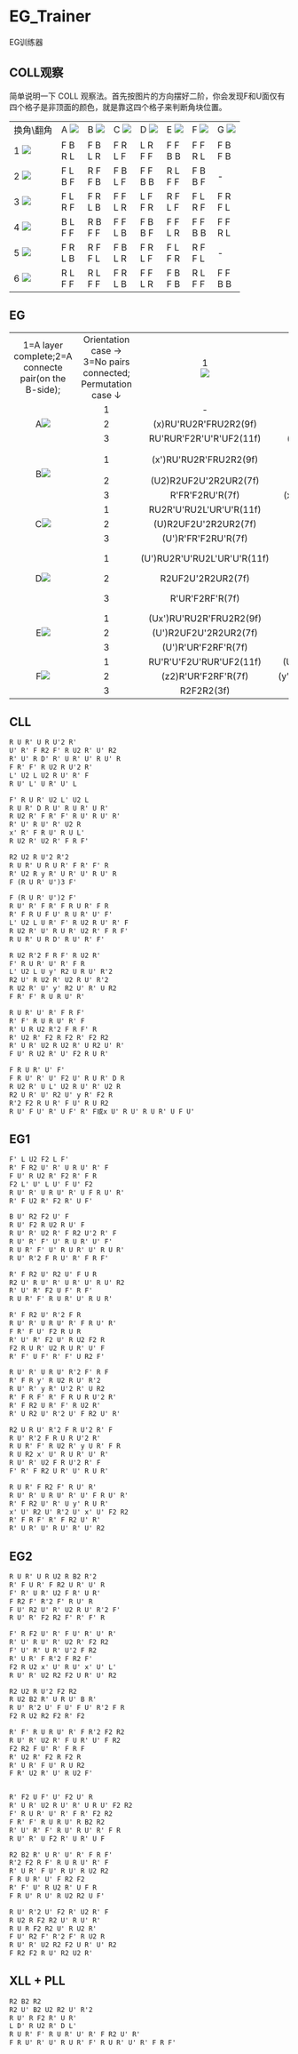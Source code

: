 # EG_Trainer
EG训练器

## COLL观察
简单说明一下 COLL 观察法。首先按图片的方向摆好二阶，你会发现F和U面仅有四个格子是非顶面的颜色，就是靠这四个格子来判断角块位置。

<table>
    <tr>
        <td>换角\翻角</td>
        <td>A <img src="./src/image003.png"></td>
        <td>B <img src="./src/image005.png"></td>
        <td>C <img src="./src/image007.png"></td>
        <td>D <img src="./src/image009.png"></td>
        <td>E <img src="./src/image011.png"></td>
        <td>F <img src="./src/image013.png"></td>
        <td>G <img src="./src/image015.png"></td>
    </tr>
    <tr>
        <td>1 <img src="./src/image001.png"></td>
        <td>F B<br>R L</td>
        <td>F B<br>L R</td>
        <td>F R<br>L F</td>
        <td>L R<br>F F</td>
        <td>F F<br>B B</td>
        <td>F F<br>R L</td>
        <td>F B<br>F B</td>
    </tr>
    <tr>
        <td>2 <img src="./src/image017.png"></td>
        <td>F L<br>B F</td>
        <td>R F<br>F B</td>
        <td>F B<br>L F</td>
        <td>F F<br>B B</td>
        <td>R L<br>F F</td>
        <td>F B<br>B F</td>
        <td>-</td>
    </tr>
    <tr>
        <td>3 <img src="./src/image019.png"></td>
        <td>F L<br>R F</td>
        <td>F R<br>L B</td>
        <td>F F<br>L R</td>
        <td>L F<br>F R</td>
        <td>R F<br>L F</td>
        <td>F L<br>R F</td>
        <td>F R<br>F L</td>
    </tr>
    <tr>
        <td>4 <img src="./src/image021.png"></td>
        <td>B L<br>F F</td>
        <td>R B<br>F F</td>
        <td>F F<br>L B</td>
        <td>F B<br>B F</td>
        <td>F F<br>L R</td>
        <td>F F<br>B B</td>
        <td>F F<br>R L</td>
    </tr>
    <tr>
        <td>5 <img src="./src/image023.png"></td>
        <td>F R<br>L B</td>
        <td>R F<br>F L</td>
        <td>F B<br>L R</td>
        <td>F R<br>L F</td>
        <td>F L<br>F R</td>
        <td>R F<br>F L</td>
        <td>-</td>
    </tr>
    <tr>
        <td>6 <img src="./src/image025.png"></td>
        <td>R L<br>F F</td>
        <td>R L<br>F F</td>
        <td>F R<br>L B</td>
        <td>F F<br>L R</td>
        <td>F B<br>F B</td>
        <td>R L<br>F F</td>
        <td>F F<br>B B</td>
    </tr>
</table>

## EG
<table style="text-align: center;">
    <tr>
        <td>1=A layer complete;2=A connecte pair(on the B-side);</td>
        <td>Orientation case →<br>3=No pairs connected;<br>Permutation case ↓</td>
        <td>1<br><img src="./src/image027.png"></td>
        <td>2<br><img src="./src/image029.png"></td>
        <td>3<br><img src="./src/image031.png"></td>
        <td>4<br><img src="./src/image033.png"></td>
        <td>5<br><img src="./src/image035.png"></td>
        <td>6<br><img src="./src/image037.png"></td>
        <td>7<br><img src="./src/image039.png"></td>
        <td>8<br><img src="./src/image041.png"></td>
    </tr>
    <tr>
        <td rowspan="3">A<img src="./src/image027.png"></td>
        <td>1</td>
        <td>-</td>
        <td>RU&#39;2R&#39;U&#39;RU&#39;R&#39;(7f)</td>
        <td>R&#39;F2RUR&#39;FR(7f)</td>
        <td>(U&#39;)R2U&#39;RU2R&#39;U2RU&#39;R2(9f)</td>
        <td>RUR&#39;FU&#39;RU&#39;R&#39;U2F2(10f)</td>
        <td>R&#39;F2U2RUR&#39;UF&#39;R(9f)</td>
        <td>(U)FRUR&#39;U&#39;RUR&#39;U&#39;F&#39;(9f)</td>
        <td>R2U2RU2R2(5f)</td>
    </tr>
    <tr>
        <td>2</td>
        <td>(x)RU&#39;RU2R&#39;FRU2R2(9f)</td>
        <td>(U&#39;x)URU2R2F2U2RUR&#39;(9f)</td>
        <td>(U)R2U&#39;RU2R2F&#39;U&#39;F(8f)</td>
        <td>(U)R2UFU2R&#39;URU&#39;B(9f)</td>
        <td>R&#39;FUF&#39;R2URU2R2F (10f)</td>
        <td>R&#39;FU&#39;F&#39;R2U&#39;B2U2R&#39;F&#39;(10f)</td>
        <td>(x)URU2RU2F2R&#39;F&#39;R2 (9f)</td>
        <td>RU&#39;RF&#39;R&#39;FR2F(8f)</td>
    </tr>
    <tr>
        <td>3</td>
        <td>RU&#39;RUR&#39;F2R&#39;U&#39;R&#39;UF2(11f)</td>
        <td>(z&#39;)U2R&#39;UR&#39;F2UR&#39;FR2B(10f)</td>
        <td>R&#39;F2U&#39;FU2F&#39;U&#39;F2U&#39;R (10f)</td>
        <td>(x&#39;)U&#39;R&#39;FU&#39;RU2F&#39;RUR&#39;(10f)</td>
        <td>FRUR&#39;U&#39;FR&#39;2F2(8f)</td>
        <td>F2RU&#39;R&#39;FU&#39;R2B2R&#39;(9f)</td>
        <td>RU&#39;R2U&#39;F2R&#39;U2R&#39;F(9f)</td>
        <td>F2RU2R2F2R&#39;F2(7f)</td>
    </tr>
    <tr>
        <td rowspan="3">B<img src="./src/image045.png"></td>
        <td>1</td>
        <td>(x&#39;)RU&#39;RU2R&#39;FRU2R2(9f)</td>
        <td>(U)R&#39;FRF&#39;RUR&#39;(7f)</td>
        <td>(U&#39;)RU&#39;L&#39;UR&#39;U&#39;L(7f)</td>
        <td>(U&#39;)F&#39;RUR&#39;U&#39;R&#39;FR(8f)</td>
        <td>RU&#39;R&#39;U2R&#39;FRF2U2F(10f)</td>
        <td>(U2)R&#39;F&#39;RURU&#39;R&#39;F(8f)</td>
        <td>(U&#39;)R&#39;F2U2y&#39;R&#39;U2RU2RB(9f)</td>
        <td>（U2）RU&#39;R&#39;FU2R2FRU&#39;R(10f)</td>
    </tr>
    <tr>
        <td>2</td>
        <td>(U2)R2UF2U&#39;2R2UR2(7f)</td>
        <td>R&#39;URF2U2F&#39;UF2R2(9f)</td>
        <td>R&#39;FR&#39;F2R&#39;U&#39;F2R2FB(10f)</td>
        <td>R&#39;U2R&#39;F&#39;R2xU&#39;R&#39;U </td>
        <td>(U2)F2U&#39;FU2FRUR&#39; (8f)</td>
        <td>(U2)R&#39;U2FRF&#39;R&#39;FU&#39;R&#39;(9f)</td>
        <td>RU&#39;R&#39;URU&#39;R&#39;FRU&#39;R&#39;(11f)</td>
        <td>(U)R&#39;U&#39;R&#39;F2UF&#39;RF&#39;(8f)</td>
    </tr>
    <tr>
        <td>3</td>
        <td>R&#39;FR&#39;F2RU&#39;R(7f)</td>
        <td>(x)R&#39;UR&#39;UF2R2U&#39;B2R2U&#39;(10f) </td>
        <td>(U)RU2R&#39;F2R&#39;UR&#39;F(8f)</td>
        <td>(U&#39;)R2FU2FRUR2U&#39;R(9f)</td>
        <td>(x)R2U2R&#39;FU&#39;R&#39;U&#39;R&#39;F(9f)</td>
        <td>FU&#39;R2U&#39;R&#39;UR2F&#39;(8f)</td>
        <td>R&#39;UF&#39;RUR&#39;U2F2R(9f)</td>
        <td>(U2)R&#39;U2R&#39;FR2FR2UF&#39;(9f)</td>
    </tr>
    <tr>
        <td rowspan="3">C<img src="./src/image047.png"></td>
        <td>1</td>
        <td>RU2R&#39;U&#39;RU2L&#39;UR&#39;U&#39;R(11f)</td>
        <td>(U&#39;)R2FRU2F&#39;U2R&#39;F&#39;R2 (9f)</td>
        <td>(U&#39;)R&#39;F2RU2RU&#39;R&#39;F(8f)</td>
        <td>(U&#39;)R&#39;F2R2U2R&#39;UR&#39;F2RF&#39;(10f)</td>
        <td>FU&#39;RUR&#39;U&#39;F&#39;U2y&#39;RU&#39;R&#39;(11f)</td>
        <td>R&#39;F2R&#39;F2RU2R&#39;F2R2(9f)</td>
        <td>RU2R2FRU2y&#39;R&#39;U&#39;R2U&#39;R&#39;(11f)</td>
        <td>(U2)R&#39;U&#39;F2U&#39;F2UF2U2R(9f)</td>
    </tr>
    <tr>
        <td>2</td>
        <td>(U)R2UF2U&#39;2R2UR2(7f)</td>
        <td>R&#39;U&#39;R&#39;F&#39;UF2R2U&#39;R&#39;(9f)</td>
        <td>(U)R&#39;FU2R2BU&#39;(6f)</td>
        <td>FU&#39;RU&#39;R&#39;U&#39;F2R&#39;FR(10f)</td>
        <td>RU&#39;R&#39;FRU&#39;R2FR (9f)</td>
        <td>RU2R2FR&#39;FU&#39;F&#39;R2 (9f)</td>
        <td>R2U&#39;R2U&#39;FR2F2U&#39;RF(10f)</td>
        <td>(U2)RUR&#39;F&#39;RUR&#39;U&#39;RUR&#39;(11f)</td>
    </tr>
    <tr>
        <td>3</td>
        <td>(U&#39;)R&#39;FR&#39;F2RU&#39;R(7f)</td>
        <td>(U2)RUR&#39;UF2R&#39;UR&#39;F (9f)</td>
        <td>(x)U2R&#39;U2FU&#39;FUL(8f)</td>
        <td>(U&#39;)B&#39;U2R&#39;URU2B&#39;R2F2 </td>
        <td>(x)RU&#39;RBU2R&#39;FR&#39;FD (10f)</td>
        <td>R&#39;U&#39;F2U2F&#39;U&#39;FU&#39;FR (10f)</td>
        <td>RU2R&#39;UR2F2R&#39;U&#39;R&#39; (9f)</td>
        <td>R&#39;F2U2RU&#39;R&#39;FU&#39;R(9f)</td>
    </tr>
    <tr>
        <td rowspan="3">D<img src="./src/image049.png"></td>
        <td>1</td>
        <td>(U&#39;)RU2R&#39;U&#39;RU2L&#39;UR&#39;U&#39;R(11f)</td>
        <td>(U)F&#39;RUR&#39;U2R&#39;F2R(8f)</td>
        <td>(U&#39;)FR&#39;F&#39;RU&#39;2RU2R&#39;(8f)</td>
        <td>RU&#39;R&#39;U2F2U&#39;F&#39;DRU&#39;R</td>
        <td>(U2)R&#39;FU&#39;F&#39;RU&#39;R&#39;U2FR (10f)</td>
        <td>RUR&#39;U&#39;R&#39;FRF&#39;(8f)</td>
        <td>(U&#39;)R&#39;UR&#39;F&#39;R2U2F&#39;RUR&#39;(10f)</td>
        <td>RU&#39;R&#39;FU2R2FRU&#39;R(10f)</td>
    </tr>
    <tr>
        <td>2</td>
        <td>R2UF2U&#39;2R2UR2(7f)</td>
        <td>(z&#39;)U&#39;R&#39;F2U&#39;F2U2RF&#39;</td>
        <td>(U2)RU&#39;R&#39;F2U2FU&#39;F2(8f)</td>
        <td>(z&#39;)R2URU&#39;R2U&#39;F&#39;U&#39;F2 (9f)</td>
        <td>(U2)R&#39;FRU&#39;F2D&#39;LU&#39;R(9f)</td>
        <td>R2FR&#39;U&#39;R2U&#39;FR(8f)</td>
        <td>(x)UR&#39;U2RUF2U&#39;FRU&#39; (10f)</td>
        <td>(U&#39;)R&#39;U&#39;R&#39;F2UF&#39;RF&#39;(8f)</td>
    </tr>
    <tr>
        <td>3</td>
        <td>R&#39;UR&#39;F2RF&#39;R(7f)</td>
        <td>(x)F&#39;L&#39;U&#39;FU&#39;R2BR2(8f)</td>
        <td>(U&#39;)RU&#39;R&#39;UR2FU&#39;FUR&#39;(10f)</td>
        <td>(U&#39;)RU2R&#39;U2F&#39;U&#39;FR2F2B2 (10f)</td>
        <td>FU&#39;F&#39;R&#39;U2RU2R&#39;F2R(10f)</td>
        <td>FRUFU2FU2R&#39;F2 (9f)</td>
        <td>R2URUF2R&#39;UR&#39;UF&#39; (10f)</td>
        <td>R&#39;U2R&#39;FR2FR2UF&#39;(9f)</td>
    </tr>
    <tr>
        <td rowspan="3">E<img src="./src/image051.png"></td>
        <td>1</td>
        <td>(Ux&#39;)RU&#39;RU2R&#39;FRU2R2(9f)</td>
        <td>(U)RU&#39;2R&#39;U&#39;2R&#39;FRF&#39;(8f)</td>
        <td>(U&#39;)R2FRU2FU2R&#39;F&#39;R2(9f)</td>
        <td>(U2x&#39;)UR&#39;U&#39;LURU&#39;R&#39;(8f)</td>
        <td>(U&#39;)R&#39;U2F&#39;RU&#39;R&#39;FU2FR(10f)</td>
        <td>(z)RU2R&#39;U&#39;RU2L&#39;UR&#39;U&#39;R(11f)</td>
        <td>(U&#39;)R&#39;F2RU2RU&#39;R2F&#39;RUF(11f)</td>
        <td>R&#39;U&#39;F2U&#39;F2UF2U2R(9f)</td>
    </tr>
    <tr>
        <td>2</td>
        <td>(U&#39;)R2UF2U&#39;2R2UR2(7f)</td>
        <td>(z&#39;)RU&#39;R2U&#39;FU2R&#39;F2R (9f)</td>
        <td>(U2)R2FU&#39;RU&#39;RU&#39;B2(8f)</td>
        <td>R&#39;U2F2R&#39;FDRU&#39;R(9f)</td>
        <td>FRU2R&#39;F2RU2R&#39;F&#39;(9f)</td>
        <td>F&#39;RU2R&#39;F&#39;U2RUR&#39;(9f)</td>
        <td>(x)R&#39;U2RU&#39;FRF&#39;UF2U&#39; (10f)</td>
        <td>RUR&#39;F&#39;RUR&#39;U&#39;RUR&#39;(11f)</td>
    </tr>
    <tr>
        <td>3</td>
        <td>(U&#39;)R&#39;UR&#39;F2RF&#39;R(7f)</td>
        <td>(x)R2U&#39;R2U&#39;FRU2R&#39;F(9f)</td>
        <td>(U&#39;)R&#39;UR&#39;FR2U&#39;BU&#39;B&#39;(9f)</td>
        <td>(U2)R&#39;U2FU&#39;F&#39;U2F&#39;R(8f)</td>
        <td>R&#39;U&#39;R&#39;F2R2U2R&#39;FR(9f)</td>
        <td>R&#39;F2R&#39;F2RU2R (7f)</td>
        <td>RUR&#39;UR2F2R&#39;U2R&#39; (9f)</td>
        <td>(U2)R&#39;F2U2RU&#39;R&#39;FU&#39;R(9f)</td>
    </tr>
    <tr>
        <td rowspan="3">F<img src="./src/image053.png"></td>
        <td>1</td>
        <td>RU&#39;R&#39;U&#39;F2U&#39;RUR&#39;UF2(11f)</td>
        <td>(U&#39;)R U2R&#39;FR&#39;F&#39;RU&#39;R U&#39;R&#39;(11f)</td>
        <td>(U&#39;)F&#39;RU2R&#39;FU2F&#39;U&#39;F2(9f)</td>
        <td>(U)RU2R&#39;FRU2R2FR (9f)</td>
        <td>FRUR&#39;U&#39;F&#39;(6f)</td>
        <td>(U2)R2U2RU2R&#39;FRF&#39;U&#39;R&#39;(10f)</td>
        <td>(U&#39;)F2R2U&#39;R2FU2FR2U&#39;R2(10f)</td>
        <td>(y&#39;x&#39;)R2UF2U&#39;2R2UR2(7f)</td>
    </tr>
    <tr>
        <td>2</td>
        <td>(z2)R&#39;UR&#39;F2RF&#39;R(7f)</td>
        <td>(y&#39;U)R2UR2U&#39;RU2R&#39;U&#39;RUR&#39;(11f)</td>
        <td>(y&#39;)RU&#39;R&#39;URU2R&#39;UR2U&#39;R2(11f)</td>
        <td>F&#39;U&#39;RU2RUR&#39;F2(8f)</td>
        <td>(y&#39;)R2U&#39;R&#39;U2R&#39;U&#39;2R&#39;(7f)</td>
        <td>R&#39;FR2U&#39;FU2F&#39;R&#39;(8f)</td>
        <td>RU&#39;R2FR2U&#39;R&#39;(7f)</td>
        <td>R2UR&#39;U&#39;RF2U&#39;RUR(10f)</td>
    </tr>
    <tr>
        <td>3</td>
        <td>R2F2R2(3f)</td>
        <td>(U&#39;)R&#39;U&#39;RU&#39;R&#39;U&#39;2R&#39;F2R2(9f)</td>
        <td>R&#39;F2RUR&#39;FR&#39;F2R2(9f)</td>
        <td>RU2R&#39;U2F2R2BR&#39;U(9f)</td>
        <td>FU&#39;R2U&#39;R&#39;U2R&#39;U&#39;R2B&#39;(10f) </td>
        <td>R&#39;FR&#39;FU&#39;FUR2(8f)</td>
        <td>UR&#39;U2R2U&#39;R&#39;F2R2F&#39; (9f)</td>
        <td>R2F2U2RU2R2(6f)</td>
    </tr>
</table>

## CLL
```txt
R U R' U R U'2 R'
U' R' F R2 F' R U2 R' U' R2
R' U' R D' R' U R' U' R U' R
F R' F' R U2 R U'2 R'
L' U2 L U2 R U' R' F
R U' L' U R' U' L

F' R U R' U2 L' U2 L
R U R' D R U' R U R' U R'
R U2 R' F R' F' R U' R U' R'
R' U' R U' R' U2 R
x' R' F R U' R U L'
R U2 R' U2 R' F R F'

R2 U2 R U'2 R'2
R U R' U R U R' F R' F' R
R' U2 R y R' U R' U' R U' R
F (R U R' U')3 F'

F (R U R' U')2 F'
R U' R' F R' F R U R' F R
R' F R U F U' R U R' U' F'
L' U2 L U R' F' R U2 R U' R' F
R U2 R' U' R U R' U2 R' F R F'
R U R' U R D' R U' R' F'

R U2 R'2 F R F' R U2 R'
F' R U R' U' R' F R
L' U2 L U y' R2 U R U' R'2
R2 U' R U2 R' U2 R U' R'2
R U2 R' U' y' R2 U' R' U R2
F R' F' R U R U' R'

R U R' U' R' F R F'
R' F' R U R U' R' F
R' U R U2 R'2 F R F' R
R' U2 R' F2 R F2 R' F2 R2
R' U R' U2 R U2 R' U R2 U' R'
F U' R U2 R' U' F2 R U R'

F R U R' U' F'
F R U' R' U' F2 U' R U R' D R
R U2 R' U L' U2 R U' R' U2 R
R2 U R' U' R2 U' y R' F2 R
R'2 F2 R U R' F U' R U R2
R U' F U' R' U F' R' F或x U' R U' R U R' U F U'
```

## EG1
```txt
F' L U2 F2 L F'
R' F R2 U' R' U R U' R' F
F U' R U2 R' F2 R' F R
F2 L' U' L U' F U' F2
R U' R' U R U' R' U F R U' R'
R' F U2 R' F2 R' U F'

B U' R2 F2 U' F
R U' F2 R U2 R U' F
R U' R' U2 R' F R2 U'2 R' F
R U' R' F' U' R U R' U' F'
R U R' F' U' R U R' U' R U R'
R U' R'2 F R U' R' F R F'

R' F R2 U' R2 U' F U R
R2 U' R U' R' U R' U' R U' R2
R' U' R' F2 U F' R F'
R U R' F' R U R' U' R U R'

R' F R2 U' R'2 F R
R U' R' U R U' R' F R U' R'
F R' F U' F2 R U R
R' U' R' F2 U' R U2 F2 R
F2 R U R' U2 R U R' U' F
R' F' U F' R' F' U R2 F'

R U' R' U R U' R'2 F' R F
R' F R y' R U2 R U' R'2
R U' R' y R' U'2 R' U R2
R' F R F' R' F R U R U'2 R'
R' F R2 U R' F' R U2 R'
R' U R2 U' R'2 U' F R2 U' R'

R2 U R U' R'2 F R U'2 R' F
R U' R'2 F R U R U'2 R'
R U R' F' R U2 R' y U R' F R
R U R2 x' U' R U R' U' R'
R U' R' U2 F R U'2 R' F
F' R' F R2 U R' U' R U R'

R U R' F R2 F' R U' R'
R U' R' U R U' R' U' F R U' R'
R' F R2 U' R' U y' R U R'
x' U' R2 U' R'2 U' x' U' F2 R2
R' F R F' R' F R2 U' R'
R' U R' U' R U' R' U' R2
```

## EG2
```txt
R U R' U R U2 R B2 R'2
R' F U R' F R2 U R' U' R
F' R' U R' U2 F R' U R'
F R2 F' R'2 F' R U' R
F U' R2 U' R' U2 R U' R'2 F'
R U' R' F2 R2 F' R' F' R

F' R F2 U' R' F U' R' U' R'
R' U' R U' R' U2 R' F2 R2
F' U' R' U R' U'2 F R2
R' U R' F R'2 F R2 F'
F2 R U2 x' U' R U' x' U' L'
R U' R' U2 R2 F2 U R' U' R2

R2 U2 R U'2 F2 R2
R U2 B2 R' U R U' B R'
R U' R'2 U' F U' F U' R'2 F R
F2 R U2 R2 F2 R' F2

R' F' R U R U' R' F R'2 F2 R2
R U' R' U2 R' F U R' U' F R2
F2 R2 F U' R' F R F
R' U2 R' F2 R F2 R
R' U R' F U' R U R2
F R' U2 R' U' R U2 F'


R' F2 U F' U' F2 U' R
R' U R' U2 R U' R' U R U' F2 R2
F' R U R' U' R' F R' F2 R2
F R' F' R U R U' R B2 R2
R' U' R' F' R U' R U' R' F R
R U' R' U F2 R' U R' U F

R2 B2 R' U R' U' R' F R F'
R'2 F2 R F' R U R U' R' F
R' U R' F U' R U' R U2 R2
F R U R' U' F R2 F2
R' F' U' R U2 R' U F R
F R U' R U' R U2 R2 U F'

R U' R'2 U' F2 R' U2 R' F
R U2 R F2 R2 U' R U' R'
R U R F2 R2 U' R U2 R'
F U' R2 F' R'2 F' R U2 R
R U' R' U2 R2 F2 U R' U' R2
F R2 F2 R U' R2 U2 R'
```

## XLL + PLL
```txt
R2 B2 R2
R2 U' B2 U2 R2 U' R'2
R U' R F2 R' U R'
L D' R U2 R' D L'
R U R' F' R U R' U' R' F R2 U' R'
F R U' R' U' R U R' F' R U R' U' R' F R F'
```